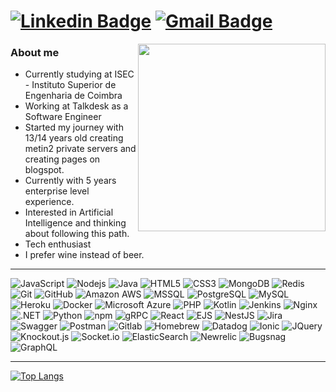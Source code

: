 
# [![Linkedin Badge](https://img.shields.io/badge/-Duarte-blue?style=flat-square&logo=Linkedin&logoColor=white&link=https://www.linkedin.com/in/jorgermduarte/)](https://www.linkedin.com/in/jorgermduarte/) [![Gmail Badge](https://img.shields.io/badge/-jorge_duarte@outlook.pt-c14438?style=flat-square&logo=Gmail&logoColor=white&link=mailto:jorge_duarte@outlook.pt)](mailto:jorge_duarte@outlook.pt)

<img src="https://media.giphy.com/media/blSTtZehjAZ8I/giphy.gif" width="300" align="right">

### About me

- Currently studying at ISEC - Instituto Superior de Engenharia de Coimbra
- Working at Talkdesk as a Software Engineer
- Started my journey with 13/14 years old creating metin2 private servers and creating pages on blogspot.
- Currently with 5 years enterprise level experience.
- Interested in Artificial Intelligence and thinking about following this path.
- Tech enthusiast
- I prefer wine instead of beer.
---

![JavaScript](https://img.shields.io/badge/-JavaScript-gray?style=flat-square&logo=javascript)
![Nodejs](https://img.shields.io/badge/-Nodejs-gray?style=flat-square&logo=Node.js)
![Java](https://img.shields.io/badge/-Java-gray?style=flat-square&logo=java)
![HTML5](https://img.shields.io/badge/-HTML5-gray?style=flat-square&logo=html5&logoColor=white)
![CSS3](https://img.shields.io/badge/-CSS3-gray?style=flat-square&logo=css3)
![MongoDB](https://img.shields.io/badge/-MongoDB-gray?style=flat-square&logo=mongodb)
![Redis](https://img.shields.io/badge/-Redis-gray?style=flat-square&logo=Redis)
![Git](https://img.shields.io/badge/-Git-gray?style=flat-square&logo=git)
![GitHub](https://img.shields.io/badge/-GitHub-gray?style=flat-square&logo=github)
![Amazon AWS](https://img.shields.io/badge/Amazon%20AWS-gray?style=flat-square&logo=amazon-aws)
![MSSQL](https://img.shields.io/badge/-MSSQL-gray?style=flat-square&logo=mssql)
![PostgreSQL](https://img.shields.io/badge/-PostgreSQL-gray?style=flat-square&logo=PostgreSQL)
![MySQL](https://img.shields.io/badge/-MySQL-gray?style=flat-square&logo=mysql)
![Heroku](https://img.shields.io/badge/-Heroku-gray?style=flat-square&logo=heroku)
![Docker](https://img.shields.io/badge/-Docker-gray?style=flat-square&logo=docker)
![Microsoft Azure](https://img.shields.io/badge/Microsoft%20Azure-gray?style=flat-square&logo=microsoft-azure)
![PHP](https://img.shields.io/badge/PHP-gray?style=flat-square&logo=php)
![Kotlin](https://img.shields.io/badge/Kotlin-gray?style=flat-square&logo=kotlin)
![Jenkins](https://img.shields.io/badge/Jenkins-gray?style=flat-square&logo=jenkins)
![Nginx](https://img.shields.io/badge/Nginx-gray?style=flat-square&logo=nginx)
![.NET](https://img.shields.io/badge/.NET-gray?style=flat-square&logo=dotnet)
![Python](https://img.shields.io/badge/-Python-gray?style=flat-square&logo=python)
![npm](https://img.shields.io/badge/-npm-gray?style=flat-square&logo=npm)
![gRPC](https://img.shields.io/badge/-gRPC-gray?style=flat-square&logo=grpc)
![React](https://img.shields.io/badge/-React-gray?style=flat-square&logo=react)
![EJS](https://img.shields.io/badge/-EJS-gray?style=flat-square&logo=ejs)
![NestJS](https://img.shields.io/badge/-NestJS-gray?style=flat-square&logo=nestjs)
![Jira](https://img.shields.io/badge/-Jira-gray?style=flat-square&logo=jira)
![Swagger](https://img.shields.io/badge/-Swagger-gray?style=flat-square&logo=swagger)
![Postman](https://img.shields.io/badge/-Postman-gray?style=flat-square&logo=postman)
![Gitlab](https://img.shields.io/badge/-Gitlab-gray?style=flat-square&logo=gitlab)
![Homebrew](https://img.shields.io/badge/-Homebrew-gray?style=flat-square&logo=homebrew)
![Datadog](https://img.shields.io/badge/-Datadog-gray?style=flat-square&logo=datadog)
![Ionic](https://img.shields.io/badge/-Ionic-gray?style=flat-square&logo=Ionic)
![JQuery](https://img.shields.io/badge/-JQuery-gray?style=flat-square&logo=JQuery)
![Knockout.js](https://img.shields.io/badge/-Knockout.js-gray?style=flat-square&logo=Knockout.js)
![Socket.io](https://img.shields.io/badge/-Socket.io-gray?style=flat-square&logo=Socket.io)
![ElasticSearch](https://img.shields.io/badge/-ElasticSearch-gray?style=flat-square&logo=elasticsearch)
![Newrelic](https://img.shields.io/badge/-Newrelic-gray?style=flat-square&logo=newrelic)
![Bugsnag](https://img.shields.io/badge/-Bugnag-gray?style=flat-square&logo=bugsnag)
![GraphQL](https://img.shields.io/badge/-GraphQL-gray?style=flat-square&logo=graphql)

---
[![Top Langs](https://github-readme-stats.vercel.app/api/top-langs/?username=jorgermduarte&layout=compact)](https://github.com/anuraghazra/github-readme-stats)
